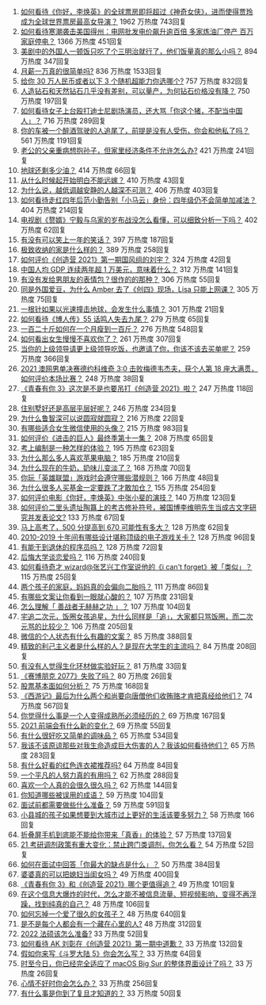 1. [如何看待《你好，李焕英》的全球票房即将超过《神奇女侠》，进而使得贾玲成为全球世界票房最高女导演？](https://www.zhihu.com/question/444875318) 1962 万热度 743回复
1. [如何看待寒潮袭击美国得州：电网批发电价飙升逾百倍 多家炼油厂停产 百万家庭停电？](https://www.zhihu.com/question/444866490) 1366 万热度 451回复
1. [美剧中的外国人一顿饭只吃了个三明治就行了，他们饭量真的那么小吗？](https://www.zhihu.com/question/27162329) 894 万热度 347回复
1. [月薪一万真的很简单吗?](https://www.zhihu.com/question/438452552) 836 万热度 1533回复
1. [给你 30 万人民币或者以下 3 个随机超能力你选哪个?](https://www.zhihu.com/question/445094663) 757 万热度 832回复
1. [人造钻石和天然钻石几乎没有差别，可以量产，为何钻石价格没有降？](https://www.zhihu.com/question/429418221) 750 万热度 197回复
1. [如何看待女子上台殴打迪士尼剧场演员，还大骂「你这个猪，不配当中国人」？](https://www.zhihu.com/question/445582442) 716 万热度 289回复
1. [你的车被一个醉酒驾驶的人追尾了，前提是没有人受伤，你会和他私了吗？](https://www.zhihu.com/question/318040670) 561 万热度 1191回复
1. [老公的父亲重病想抱孙子，但家里经济条件不允许怎么办?](https://www.zhihu.com/question/445388727) 421 万热度 241回复
1. [地球还剩多少油？](https://www.zhihu.com/question/439341330) 414 万热度 66回复
1. [从什么时候起开始明白不能远嫁？](https://www.zhihu.com/question/445225135) 410 万热度 43回复
1. [为什么说，越低调越安静的人越深不可测？](https://www.zhihu.com/question/344227616) 406 万热度 403回复
1. [如何看待走红四年后范小勤告别「小马云」身份：四年级仍不会简单加减法？](https://www.zhihu.com/question/445376514) 404 万热度 214回复
1. [电视剧《赘婿》宁毅与乌家的岁布战没怎么看懂，可以细致分析一下吗？](https://www.zhihu.com/question/444757339) 402 万热度 62回复
1. [有没有可以笑上一年的笑话？](https://www.zhihu.com/question/437311484) 397 万热度 187回复
1. [极致收纳的家是什么样的？](https://www.zhihu.com/question/331434969) 389 万热度 258回复
1. [如何评价《创造营 2021》第一期国风组的刘宇？](https://www.zhihu.com/question/445438706) 324 万热度 42回复
1. [中国人均 GDP 连续两年超 1 万美元，意味着什么？](https://www.zhihu.com/question/445350752) 312 万热度 141回复
1. [有没有发给男朋友的表情包？很作的的那种？](https://www.zhihu.com/question/403930549) 306 万热度 55回复
1. [同是外国爱豆，为什么 Amber 去了《创四》现场，Lisa 只能上网课？](https://www.zhihu.com/question/444598356) 305 万热度 75回复
1. [一根针如果以光速撞击地球，会发生什么事情？](https://www.zhihu.com/question/445280012) 301 万热度 21回复
1. [如何看待《博人传》55 话鸣人失去九尾？](https://www.zhihu.com/question/445233652) 279 万热度 65回复
1. [一百二十斤如何在一个月瘦到一百斤？](https://www.zhihu.com/question/412419045) 276 万热度 548回复
1. [如何看出女生慢慢不喜欢你了？](https://www.zhihu.com/question/431864798) 261 万热度 307回复
1. [当你的上级领导请更上级领导吃饭，也邀请了你，你该不该去买单呢？](https://www.zhihu.com/question/440020824) 259 万热度 366回复
1. [2021 澳网男单决赛德约科维奇 3:0 击败梅德韦杰夫，获个人第 18 座大满贯，如何评价本场比赛？](https://www.zhihu.com/question/445602960) 248 万热度 38回复
1. [《青春有你 3》这次是不是也要吊打《创造营 2021》啦？](https://www.zhihu.com/question/445097943) 247 万热度 118回复
1. [住别墅好还是高层平层好呢？](https://www.zhihu.com/question/436871543) 246 万热度 234回复
1. [为什么鲁智深可以说圆寂就圆寂？](https://www.zhihu.com/question/46998574) 216 万热度 22回复
1. [有哪些适合女生微信使用的头像？](https://www.zhihu.com/question/310852153) 215 万热度 983回复
1. [如何评价《进击的巨人》最终季第十一集？](https://www.zhihu.com/question/445637965) 208 万热度 65回复
1. [考上编制是一种怎样的体验？](https://www.zhihu.com/question/64229374) 195 万热度 623回复
1. [为什么那么多人喜欢苹果电脑？](https://www.zhihu.com/question/444684731) 185 万热度 210回复
1. [为什么现在的牛奶，奶味儿变淡了？](https://www.zhihu.com/question/444542708) 168 万热度 70回复
1. [你玩「英雄联盟」游戏时会遵守哪些潜规则？](https://www.zhihu.com/question/444096854) 166 万热度 48回复
1. [为什么很多人买基金一定要跌了才敢加仓？](https://www.zhihu.com/question/440460820) 155 万热度 254回复
1. [如何评价电影《你好，李焕英》中张小斐的演技？](https://www.zhihu.com/question/444445938) 140 万热度 123回复
1. [如何评价二里头遗址陶簋上的考古修补符号，被国博李维明先生当成古文字研究并发表论文?](https://www.zhihu.com/question/445149358) 133 万热度 67回复
1. [马上高考了，500 分提高到 670 可能性有多大？](https://www.zhihu.com/question/445324494) 128 万热度 62回复
1. [2010-2019 十年间有哪些设计堪称顶级的电子游戏关卡？](https://www.zhihu.com/question/404998582) 128 万热度 96回复
1. [有能干到退休的程序员吗？](https://www.zhihu.com/question/435666995) 128 万热度 72回复
1. [后悔大学谈恋爱吗？](https://www.zhihu.com/question/441071204) 116 万热度 240回复
1. [如何看待奇才 wizard@张艺兴工作室说他的《i can't forget》被「类似」？](https://www.zhihu.com/question/445584271) 115 万热度 25回复
1. [两个孩子的家庭，妈妈真的会偏向二胎吗？](https://www.zhihu.com/question/444552496) 111 万热度 86回复
1. [有哪些文案让你看到一眼就心酸的？](https://www.zhihu.com/question/437834213) 107 万热度 231回复
1. [怎么理解「 善战者无赫赫之功 」？](https://www.zhihu.com/question/409246699) 107 万热度 104回复
1. [宅追二次元，饭圈女孩追星，为什么同样是「追」，大家都只骂饭圈，而二次元骂的比较少？](https://www.zhihu.com/question/434446919) 106 万热度 205回复
1. [微信的个人状态有什么有趣的文案？](https://www.zhihu.com/question/440514246) 85 万热度 388回复
1. [精致的利己主义者是什么样的人？是现在大学生的主流吗？](https://www.zhihu.com/question/29700399) 84 万热度 208回复
1. [有没有人觉得生化环材做实验好玩？](https://www.zhihu.com/question/445024740) 81 万热度 33回复
1. [《赛博朋克 2077》失败了吗？](https://www.zhihu.com/question/445240608) 80 万热度 26回复
1. [股票基本面如何分析？](https://www.zhihu.com/question/23192771) 75 万热度 168回复
1. [《西游记》最后为什么两个和尚要向唐僧他们收贿赂才肯把真经给他们？](https://www.zhihu.com/question/24693019) 74 万热度 567回复
1. [你觉得什么事是一个人变得成熟所必须经历的？](https://www.zhihu.com/question/443437487) 69 万热度 167回复
1. [2021 前端会有什么新的变化？](https://www.zhihu.com/question/428128531) 69 万热度 55回复
1. [有什么很好吃又简单的调味品？](https://www.zhihu.com/question/348134065) 65 万热度 534回复
1. [我该不该原谅那些对我生命造成巨大伤害的人？我该如何看待他们？](https://www.zhihu.com/question/443369756) 65 万热度 283回复
1. [有什么好看的红色连衣裙推荐吗?](https://www.zhihu.com/question/305567605) 64 万热度 84回复
1. [一个平凡的人努力真的有用吗？](https://www.zhihu.com/question/444217418) 62 万热度 288回复
1. [喜欢一个人真的会很久很久吗？](https://www.zhihu.com/question/444931523) 62 万热度 144回复
1. [你知道哪些被误用的成语？](https://www.zhihu.com/question/27590458) 59 万热度 104回复
1. [面试前都需要做些什么准备？](https://www.zhihu.com/question/25039418) 59 万热度 591回复
1. [小县城的孩子如果想要到大城市过上更好的生活该要多努力？](https://www.zhihu.com/question/64127574) 58 万热度 166回复
1. [折叠屏手机到底能不能给你带来「真香」的体验？](https://www.zhihu.com/question/445220917) 57 万热度 137回复
1. [21 考研调剂政策有重大变化：禁止跨门类调剂，你怎么看？](https://www.zhihu.com/question/438836613) 54 万热度 52回复
1. [如何在面试中回答「你最大的缺点是什么」？](https://www.zhihu.com/question/20887129) 50 万热度 384回复
1. [婆婆真的可以把媳妇当闺女吗？](https://www.zhihu.com/question/439292169) 49 万热度 400回复
1. [《青春有你 3》和《创造营 2021》哪个更值得追？](https://www.zhihu.com/question/444989211) 49 万热度 101回复
1. [在这个信息大爆炸的时代，怎么才能不被信息流量、短视频影响，变得不再浮躁，找到纯真的自己？](https://www.zhihu.com/question/439599016) 48 万热度 106回复
1. [如何忘掉一个爱了很久的女孩子？](https://www.zhihu.com/question/441164928) 48 万热度 640回复
1. [是不是每个人都会有一个藏在心里的人?](https://www.zhihu.com/question/444600132) 48 万热度 312回复
1. [2022 法硕该怎么准备?](https://www.zhihu.com/question/426080698) 33 万热度 52回复
1. [如何看待 AK 刘彰在《创造营 2021》第一期中道歉？](https://www.zhihu.com/question/444905869) 33 万热度 132回复
1. [假如你来写《斗罗大陆 5》你会怎么写？](https://www.zhihu.com/question/429101615) 33 万热度 64回复
1. [时至今日，你已经完全适应了 macOS Big Sur 的整体界面设计了吗？](https://www.zhihu.com/question/445159708) 33 万热度 26回复
1. [心情不好时你会怎么办？](https://www.zhihu.com/question/443480569) 33 万热度 256回复
1. [有什么事是你到了复旦才知道的？](https://www.zhihu.com/question/296643677) 33 万热度 50回复